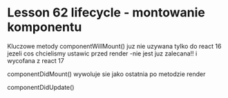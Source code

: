 # Lesson 62 lifecycle - montowanie komponentu
Kluczowe metody 
componentWillMount() juz nie uzywana tylko do react 16
jezeli cos chcielismy ustawic przed render -nie jest juz zalecana!! i wycofana z react 17

componentDidMount() wywoluje sie jako ostatnia po metodzie render

componentDidUpdate() 